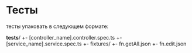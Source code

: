 # Тесты

тесты упаковать в следующем формате:

__tests__/
  +- [controller_name].controller.spec.ts
  +- [service_name].service.spec.ts
  +- fixtures/
      +- fn.getAll.json
      +- fn.edit.json
